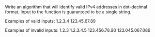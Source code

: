 Write an algorithm that will identify valid IPv4 addresses in dot-decimal format. Input to the function is guaranteed to be a single string.


Examples of valid inputs: 1.2.3.4 123.45.67.89


Examples of invalid inputs: 1.2.3 1.2.3.4.5 123.456.78.90 123.045.067.089

